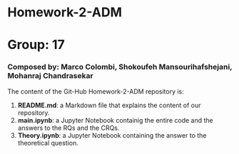 # Homework-2-ADM
# Group: 17
### Composed by: Marco Colombi, Shokoufeh Mansourihafshejani, Mohanraj Chandrasekar
The content of the Git-Hub Homework-2-ADM repository is:
1. **README.md**: a Markdown file that explains the content of our repository.
2. **main.ipynb**: a Jupyter Notebook containig the entire code and the answers to the RQs and the CRQs.
3. **Theory.ipynb**: a Jupyter Notebook containing the answer to the theoretical question.
